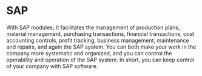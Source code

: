 # SAP

With SAP modules; It facilitates the management of production plans, material management, purchasing transactions, financial transactions, cost accounting controls, profit tracking, business management, maintenance and repairs, and again the SAP system. You can both make your work in the company more systematic and organized, and you can control the operability and operation of the SAP system. In short, you can keep control of your company with SAP software.
